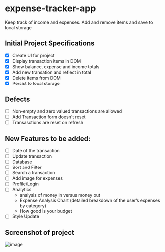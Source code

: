 # expense-tracker-app
Keep track of income and expenses. Add and remove items and save to local storage

## Initial Project Specifications
 - [x] Create UI for project
 - [x] Display transaction items in DOM
 - [x] Show balance, expense and income totals
 - [x] Add new transation and reflect in total
 - [x] Delete items from DOM
 - [x] Persist to local storage

## Defects
 - [ ] Non-empty and zero valued transactions are allowed
 - [ ] Add Transaction form doesn't reset
 - [ ] Transasctions are reset on refresh

## New Features to be added:
 - [ ] Date of the transaction
 - [ ] Update transaction
 - [ ] Database
 - [ ] Sort and Filter
 - [ ] Search a transaction
 - [ ] Add image for expenses
 - [ ]  Profile/Login
 - [ ] Analytics
   - analysis of money in versus money out
   - Expense Analysis Chart (detailed breakdown of the user’s expenses by category)
   - How good is your budget
 - [ ] Style Update

## Screenshot of project

![image](https://user-images.githubusercontent.com/20191885/159554626-fd49dd9f-8137-4528-aaf9-65ad5c58f9c8.png)
